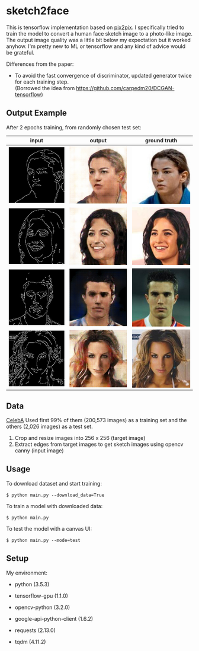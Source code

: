 # sketch2face
This is tensorflow implementation based on [pix2pix](https://phillipi.github.io/pix2pix/). I specifically tried to train the model to convert a human face sketch image to a photo-like image. The output image quality was a little bit below my expectation but it worked anyhow. I'm pretty new to ML or tensorflow and any kind of advice would be grateful.

Differences from the paper:
- To avoid the fast convergence of discriminator, updated generator twice for each training step. <br/>(Borrowed the idea from https://github.com/carpedm20/DCGAN-tensorflow)

## Output Example
After 2 epochs training, from randomly chosen test set:

| input | output | ground truth |
| :---: | :---: | :---: |
| <img src="examples/input_1.jpg" width="256px"/> | <img src="examples/output_1.jpg" width="256px"/> | <img src="examples/truth_1.jpg" width="256px"/> |
| <img src="examples/input_2.jpg" width="256px"/> | <img src="examples/output_2.jpg" width="256px"/> | <img src="examples/truth_2.jpg" width="256px"/> |
| <img src="examples/input_3.jpg" width="256px"/> | <img src="examples/output_3.jpg" width="256px"/> | <img src="examples/truth_3.jpg" width="256px"/> |
| <img src="examples/input_4.jpg" width="256px"/> | <img src="examples/output_4.jpg" width="256px"/> | <img src="examples/truth_4.jpg" width="256px"/> |


## Data
[CelebA](http://mmlab.ie.cuhk.edu.hk/projects/CelebA.html)
Used first 99% of them (200,573 images) as a training set and the others (2,026 images) as a test set.

1. Crop and resize images into 256 x 256 (target image)
2. Extract edges from target images to get sketch images using opencv canny (input image)

## Usage
To download dataset and start training:
    
    $ python main.py --download_data=True
    
To train a model with downloaded data:

    $ python main.py
    
To test the model with a canvas UI:

    $ python main.py --mode=test

## Setup
My environment:
- python (3.5.3)
- tensorflow-gpu (1.1.0)
- opencv-python (3.2.0)

- google-api-python-client (1.6.2)
- requests (2.13.0)
- tqdm (4.11.2)
